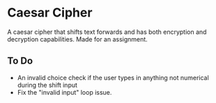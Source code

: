 # Caesar Cipher

A caesar cipher that shifts text forwards and has both encryption and decryption capabilities. Made for an assignment.

## **To Do**

- An invalid choice check if the user types in anything not numerical during the shift input
- Fix the "invalid input" loop issue.
